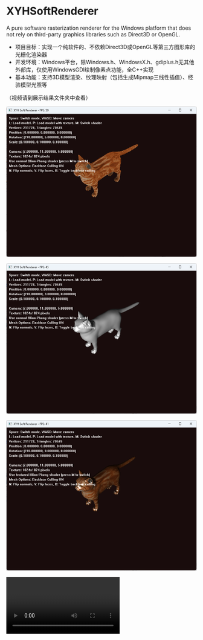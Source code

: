 # XYHSoftRenderer
A pure software rasterization renderer for the Windows platform that does not rely on third-party graphics libraries such as Direct3D or OpenGL.

- 项目目标：实现一个纯软件的、不依赖Direct3D或OpenGL等第三方图形库的光栅化渲染器
- 开发环境：Windows平台，除Windows.h、WindowsX.h、gdiplus.h无其他外部库，仅使用WindowsGDI绘制像素点功能，全C++实现
- 基本功能：支持3D模型渲染、纹理映射（包括生成Mipmap三线性插值）、经验模型光照等

（视频请到展示结果文件夹中查看）

![纹理](/展示结果/纹理.png)

![光照](/展示结果/光照.png)

![纹理+光照](/展示结果/纹理+光照.png)

<video src="/展示结果/演示视频.mp4"></video>


## 
